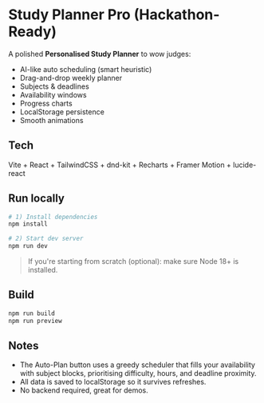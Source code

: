 # Study Planner Pro (Hackathon-Ready)

A polished **Personalised Study Planner** to wow judges:
- AI-like auto scheduling (smart heuristic)
- Drag-and-drop weekly planner
- Subjects & deadlines
- Availability windows
- Progress charts
- LocalStorage persistence
- Smooth animations

## Tech
Vite + React + TailwindCSS + dnd-kit + Recharts + Framer Motion + lucide-react

## Run locally
```bash
# 1) Install dependencies
npm install

# 2) Start dev server
npm run dev
```

> If you're starting from scratch (optional): make sure Node 18+ is installed.

## Build
```bash
npm run build
npm run preview
```

## Notes
- The Auto-Plan button uses a greedy scheduler that fills your availability with subject blocks, prioritising difficulty, hours, and deadline proximity.
- All data is saved to localStorage so it survives refreshes.
- No backend required, great for demos.
